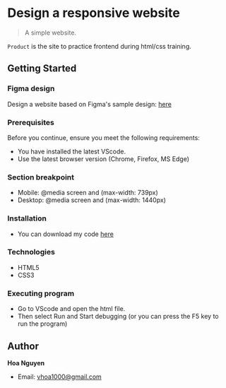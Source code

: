 # Design a responsive website
> A simple website.

`Product` is the site to practice frontend during html/css training.

## Getting Started 

### Figma design

Design a website based on Figma's sample design: [here](https://www.figma.com/file/9XLR5OacQr6A8qgNu1JP8i/MyProduct-(Community)?node-id=34%3A0)

### Prerequisites

Before you continue, ensure you meet the following requirements:
* You have installed the latest VScode.
* Use the latest browser version (Chrome, Firefox, MS Edge)

### Section breakpoint
* Mobile: @media screen and (max-width: 739px)
* Desktop: @media screen and (max-width: 1440px)

### Installation
* You can download my code [here](https://github.com/jinety/practice-html-css)

### Technologies
* HTML5
* CSS3

### Executing program
* Go to VScode and open the html file.
* Then select Run and Start debugging (or you can press the F5 key to run the program)

## Author
**Hoa Nguyen**
* Email: <vhoa1000@gmail.com>